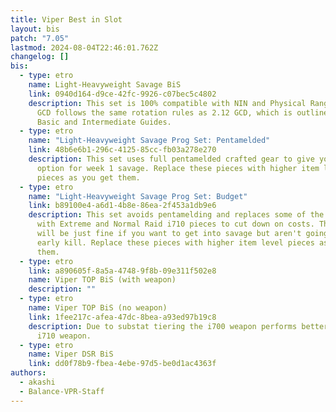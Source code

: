 ```yaml
---
title: Viper Best in Slot
layout: bis
patch: "7.05"
lastmod: 2024-08-04T22:46:01.762Z
changelog: []
bis:
  - type: etro
    name: Light-Heavyweight Savage BiS
    link: 0940d164-d9ce-42fc-9926-c07bec5c4802
    description: This set is 100% compatible with NIN and Physical Ranged jobs. 2.11
      GCD follows the same rotation rules as 2.12 GCD, which is outlined in the
      Basic and Intermediate Guides.
  - type: etro
    name: "Light-Heavyweight Savage Prog Set: Pentamelded"
    link: 48b6e6b1-296c-4125-85cc-fb03a278e270
    description: This set uses full pentamelded crafted gear to give you the best
      option for week 1 savage. Replace these pieces with higher item level
      pieces as you get them.
  - type: etro
    name: "Light-Heavyweight Savage Prog Set: Budget"
    link: b89100e4-a6d1-4b8e-86ea-2f453a1db9e6
    description: This set avoids pentamelding and replaces some of the crafted gear
      with Extreme and Normal Raid i710 pieces to cut down on costs. This set
      will be just fine if you want to get into savage but aren't going for an
      early kill. Replace these pieces with higher item level pieces as you get
      them.
  - type: etro
    link: a890605f-8a5a-4748-9f8b-09e311f502e8
    name: Viper TOP BiS (with weapon)
    description: ""
  - type: etro
    name: Viper TOP BiS (no weapon)
    link: 1fee217c-afea-47dc-8bea-a93ed97b19c8
    description: Due to substat tiering the i700 weapon performs better than the
      i710 weapon.
  - type: etro
    name: Viper DSR BiS
    link: dd0f78b9-fbea-4ebe-97d5-be0d1ac4363f
authors:
  - akashi
  - Balance-VPR-Staff
---
```

